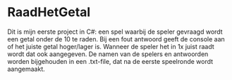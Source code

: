 # RaadHetGetal
Dit is mijn eerste project in C#: een spel waarbij de speler gevraagd wordt een getal onder de 10 te raden. Bij een fout antwoord geeft de console aan of het juiste getal hoger/lager is. Wanneer de speler het in 1x juist raadt wordt dat ook aangegeven. 
De namen van de spelers en antwoorden worden bijgehouden in een .txt-file, dat na de eerste speelronde wordt aangemaakt.
